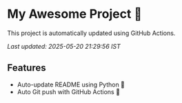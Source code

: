 # My Awesome Project 🚀

This project is automatically updated using GitHub Actions.

_Last updated: 2025-05-20 21:29:56 IST_

## Features
- Auto-update README using Python 🐍
- Auto Git push with GitHub Actions 🤖
